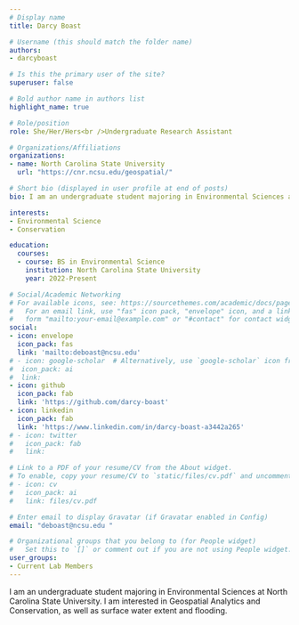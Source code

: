 ```yaml
---
# Display name
title: Darcy Boast

# Username (this should match the folder name)
authors:
- darcyboast

# Is this the primary user of the site?
superuser: false

# Bold author name in authors list
highlight_name: true

# Role/position
role: She/Her/Hers<br />Undergraduate Research Assistant

# Organizations/Affiliations
organizations:
- name: North Carolina State University
  url: "https://cnr.ncsu.edu/geospatial/"

# Short bio (displayed in user profile at end of posts)
bio: I am an undergraduate student majoring in Environmental Sciences at North Carolina State University. 

interests:
- Environmental Science
- Conservation

education:
  courses:
  - course: BS in Environmental Science
    institution: North Carolina State University
    year: 2022-Present

# Social/Academic Networking
# For available icons, see: https://sourcethemes.com/academic/docs/page-builder/#icons
#   For an email link, use "fas" icon pack, "envelope" icon, and a link in the
#   form "mailto:your-email@example.com" or "#contact" for contact widget.
social:
- icon: envelope
  icon_pack: fas
  link: 'mailto:deboast@ncsu.edu' 
# - icon: google-scholar  # Alternatively, use `google-scholar` icon from `ai` icon pack
#  icon_pack: ai
#  link: 
- icon: github
  icon_pack: fab
  link: 'https://github.com/darcy-boast'
- icon: linkedin
  icon_pack: fab
  link: 'https://www.linkedin.com/in/darcy-boast-a3442a265'
# - icon: twitter
#   icon_pack: fab
#   link:

# Link to a PDF of your resume/CV from the About widget.
# To enable, copy your resume/CV to `static/files/cv.pdf` and uncomment the lines below.
# - icon: cv
#   icon_pack: ai
#   link: files/cv.pdf

# Enter email to display Gravatar (if Gravatar enabled in Config)
email: "deboast@ncsu.edu "

# Organizational groups that you belong to (for People widget)
#   Set this to `[]` or comment out if you are not using People widget.
user_groups:
- Current Lab Members
---
```


I am an undergraduate student majoring in Environmental Sciences at North Carolina State University. I am interested in Geospatial Analytics and Conservation, as well as surface water extent and flooding.  

